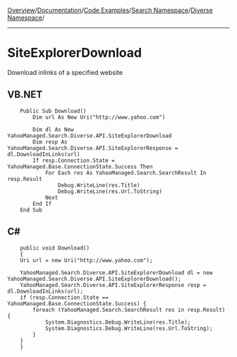 [Overview](MainPage.md)/[Documentation](Documentation.md)/[Code Examples](LibraryAppliance.md)/[Search Namespace](sampleYahooManagedSearch.md)/[Diverse Namespace](sampleYahooManagedSearchDiverse.md)/

---


# SiteExplorerDownload #
Download inlinks of a specified website

## VB.NET ##
```
    Public Sub Download()
        Dim url As New Uri("http://www.yahoo.com")

        Dim dl As New YahooManaged.Search.Diverse.API.SiteExplorerDownload
        Dim resp As YahooManaged.Search.Diverse.API.SiteExplorerResponse = dl.DownloadInLinks(url)
        If resp.Connection.State = YahooManaged.Base.ConnectionState.Success Then
            For Each res As YahooManaged.Search.SearchResult In resp.Result
                Debug.WriteLine(res.Title)
                Debug.WriteLine(res.Url.ToString)
            Next
        End If
    End Sub
```

## C# ##
```
    public void Download()
    {
	Uri url = new Uri("http://www.yahoo.com");

	YahooManaged.Search.Diverse.API.SiteExplorerDownload dl = new YahooManaged.Search.Diverse.API.SiteExplorerDownload();
	YahooManaged.Search.Diverse.API.SiteExplorerResponse resp = dl.DownloadInLinks(url);
	if (resp.Connection.State == YahooManaged.Base.ConnectionState.Success) {
		foreach (YahooManaged.Search.SearchResult res in resp.Result) {
			System.Diagnostics.Debug.WriteLine(res.Title);
			System.Diagnostics.Debug.WriteLine(res.Url.ToString);
		}
	}
    }
```